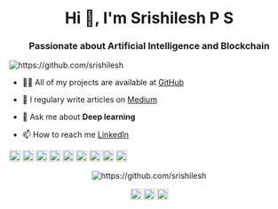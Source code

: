 <h1 align="center">Hi 👋, I'm Srishilesh P S</h1>
<h3 align="center">Passionate about Artificial Intelligence and Blockchain</h3>
<p align="left"> <img src="https://komarev.com/ghpvc/?username=https://github.com/srishilesh" alt="https://github.com/srishilesh" /> </p>

- 👨‍💻 All of my projects are available at [GitHub](https://github.com/srishilesh)

- 📝 I regulary write articles on [Medium](https://medium.com/@srishilesh)

- 💬 Ask me about **Deep learning**

- 📫 How to reach me [LinkedIn](https://www.linkedin.com/in/srishilesh/)

<p align="left"><img src="https://konpa.github.io/devicon/devicon.git/icons/react/react-original-wordmark.svg" alt="react" width="20" height="20"/> <img src="https://konpa.github.io/devicon/devicon.git/icons/amazonwebservices/amazonwebservices-original-wordmark.svg" alt="amazonwebservices" width="20" height="20"/> <img src="https://konpa.github.io/devicon/devicon.git/icons/css3/css3-original-wordmark.svg" alt="css3" width="20" height="20"/> <img src="https://konpa.github.io/devicon/devicon.git/icons/html5/html5-original-wordmark.svg" alt="html5" width="20" height="20"/> <img src="https://konpa.github.io/devicon/devicon.git/icons/java/java-original-wordmark.svg" alt="java" width="20" height="20"/> <img src="https://konpa.github.io/devicon/devicon.git/icons/javascript/javascript-original.svg" alt="javascript" width="20" height="20"/> <img src="https://konpa.github.io/devicon/devicon.git/icons/mysql/mysql-original-wordmark.svg" alt="mysql" width="20" height="20"/> <img src="https://konpa.github.io/devicon/devicon.git/icons/nodejs/nodejs-original-wordmark.svg" alt="nodejs" width="20" height="20"/> <img src="https://konpa.github.io/devicon/devicon.git/icons/python/python-original-wordmark.svg" alt="python" width="20" height="20"/></p><p align="center"> <img src="https://github-readme-stats.vercel.app/api?username=https://github.com/srishilesh&show_icons=true" alt="https://github.com/srishilesh" /> </p>

<p align="center">
<a href="https://twitter.com/srishilesh" target="blank"><img align="center" src="https://cdn.jsdelivr.net/npm/simple-icons@3.0.1/icons/twitter.svg" alt="https://twitter.com/srishilesh" height="20" width="20" /></a>
<a href="https://linkedin.com/in/srishilesh/" target="blank"><img align="center" src="https://cdn.jsdelivr.net/npm/simple-icons@3.0.1/icons/linkedin.svg" alt="https://www.linkedin.com/in/srishilesh/" height="20" width="20" /></a>
<a href="https://kaggle.com/srishilesh" target="blank"><img align="center" src="https://cdn.jsdelivr.net/npm/simple-icons@3.0.1/icons/kaggle.svg" alt="https://www.kaggle.com/srishilesh" height="20" width="20" /></a>
</p>
